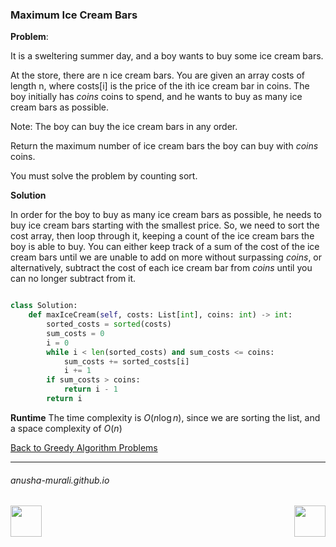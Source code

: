 ### Maximum Ice Cream Bars

**Problem**:

It is a sweltering summer day, and a boy wants to buy some ice cream bars.

At the store, there are n ice cream bars. You are given an array costs of length n, where costs[i] is the price of the ith ice cream bar in coins. The boy initially has *coins* coins to spend, and he wants to buy as many ice cream bars as possible. 

Note: The boy can buy the ice cream bars in any order.

Return the maximum number of ice cream bars the boy can buy with *coins* coins.

You must solve the problem by counting sort.


**Solution**

In order for the boy to buy as many ice cream bars as possible, he needs to buy ice cream bars starting with the smallest price. So, we need to sort the cost array, then loop through it, keeping a count of the ice cream bars the boy is able to buy. You can either keep track of a sum of the cost of the ice cream bars until we are unable to add on more without surpassing *coins*, or alternatively, subtract the cost of each ice cream bar from *coins* until you can no longer subtract from it. 

```python

class Solution:  
    def maxIceCream(self, costs: List[int], coins: int) -> int:  
        sorted_costs = sorted(costs)  
        sum_costs = 0   
        i = 0   
        while i < len(sorted_costs) and sum_costs <= coins:  
            sum_costs += sorted_costs[i]  
            i += 1  
        if sum_costs > coins:   
            return i - 1  
        return i   

```
**Runtime**
The time complexity is $O(n \log{}n)$, since we are sorting the list, and a space complexity of $O(n)$

[Back to Greedy Algorithm Problems](./problems.md)

* * *
###### anusha-murali.github.io

<img src="https://github.com/anusha-murali/anusha-murali.github.io/assets/111596338/639243aa-2857-4595-a65a-7852762bb002" width="50" height="50" align="left">

[<img src="https://github.com/user-attachments/assets/989cfb30-4fb8-40f8-a812-8a054869aa32" width="50" height="50" align="right">](../index.md) 
